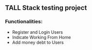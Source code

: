 ## TALL Stack testing project

### Functionalities:
+ Register and Login Users
+ Indicate Working From Home
+ Add money debt to Users
